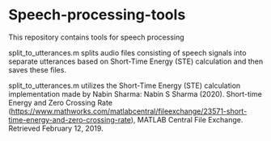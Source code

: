 # Speech-processing-tools

This repository contains tools for speech processing

split_to_utterances.m splits audio files consisting of speech signals into separate utterances based on Short-Time Energy (STE) calculation and then saves these files.

split_to_utterances.m utilizes the Short-Time Energy (STE) calculation implementation made by Nabin Sharma:
Nabin S Sharma (2020). Short-time Energy and Zero Crossing Rate (https://www.mathworks.com/matlabcentral/fileexchange/23571-short-time-energy-and-zero-crossing-rate), MATLAB Central File Exchange. Retrieved February 12, 2019.
